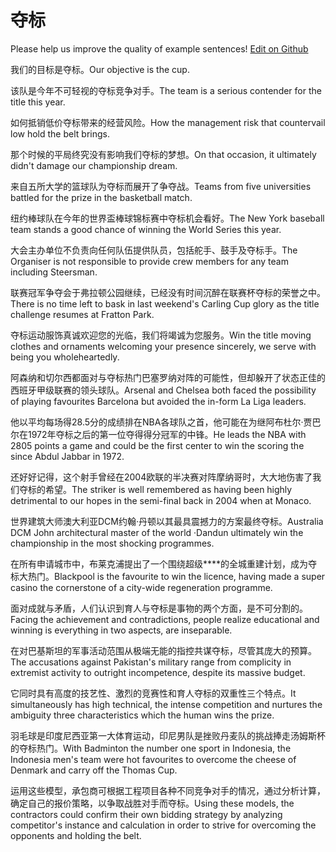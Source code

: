 # 夺标

Please help us improve the quality of example sentences! [Edit on Github](https://github.com/jiyushe/jiyu-example-sentence-source/blob/main/chinese/duobiao.md)

<p><span class="chinese">我们的目标是夺标。</span><span class="english">Our objective is the cup.</span></p>

<p><span class="chinese">该队是今年不可轻视的夺标竞争对手。</span><span class="english">The team is a serious contender for the title this year.</span></p>

<p><span class="chinese">如何抵销低价夺标带来的经营风险。</span><span class="english">How the management risk that countervail low hold the belt brings.</span></p>

<p><span class="chinese">那个时候的平局终究没有影响我们夺标的梦想。</span><span class="english">On that occasion, it ultimately didn't damage our championship dream.</span></p>

<p><span class="chinese">来自五所大学的篮球队为夺标而展开了争夺战。</span><span class="english">Teams from five universities battled for the prize in the basketball match.</span></p>

<p><span class="chinese">纽约棒球队在今年的世界盃棒球锦标赛中夺标机会看好。</span><span class="english">The New York baseball team stands a good chance of winning the World Series this year.</span></p>

<p><span class="chinese">大会主办单位不负责向任何队伍提供队员，包括舵手、鼓手及夺标手。</span><span class="english">The Organiser is not responsible to provide crew members for any team including Steersman.</span></p>

<p><span class="chinese">联赛冠军争夺会于弗拉顿公园继续，已经没有时间沉醉在联赛杯夺标的荣誉之中。</span><span class="english">There is no time left to bask in last weekend's Carling Cup glory as the title challenge resumes at Fratton Park.</span></p>

<p><span class="chinese">夺标运动服饰真诚欢迎您的光临，我们将竭诚为您服务。</span><span class="english">Win the title moving clothes and ornaments welcoming your presence sincerely, we serve with being you wholeheartedly.</span></p>

<p><span class="chinese">阿森纳和切尔西都面对与夺标热门巴塞罗纳对阵的可能性，但却躲开了状态正佳的西班牙甲级联赛的领头球队。</span><span class="english">Arsenal and Chelsea both faced the possibility of playing favourites Barcelona but avoided the in-form La Liga leaders.</span></p>

<p><span class="chinese">他以平均每场得28.5分的成绩排在NBA各球队之首，他可能在为继阿布杜尔·贾巴尔在1972年夺标之后的第一位夺得得分冠军的中锋。</span><span class="english">He leads the NBA with 2805 points a game and could be the first center to win the scoring the since Abdul Jabbar in 1972.</span></p>

<p><span class="chinese">还好好记得，这个射手曾经在2004欧联的半决赛对阵摩纳哥时，大大地伤害了我们夺标的希望。</span><span class="english">The striker is well remembered as having been highly detrimental to our hopes in the semi-final back in 2004 when at Monaco.</span></p>

<p><span class="chinese">世界建筑大师澳大利亚DCM约翰·丹顿以其最具震撼力的方案最终夺标。</span><span class="english">Australia DCM John architectural master of the world ·Dandun ultimately win the championship in the most shocking programmes.</span></p>

<p><span class="chinese">在所有申请城市中，布莱克浦提出了一个围绕超级****的全城重建计划，成为夺标大热门。</span><span class="english">Blackpool is the favourite to win the licence, having made a super casino the cornerstone of a city-wide regeneration programme.</span></p>

<p><span class="chinese">面对成就与矛盾，人们认识到育人与夺标是事物的两个方面，是不可分割的。</span><span class="english">Facing the achievement and contradictions, people realize educational and winning is everything in two aspects, are inseparable.</span></p>

<p><span class="chinese">在对巴基斯坦的军事活动范围从极端无能的指控共谋夺标，尽管其庞大的预算。</span><span class="english">The accusations against Pakistan's military range from complicity in extremist activity to outright incompetence, despite its massive budget.</span></p>

<p><span class="chinese">它同时具有高度的技艺性、激烈的竞赛性和育人夺标的双重性三个特点。</span><span class="english">It simultaneously has high technical, the intense competition and nurtures the ambiguity three characteristics which the human wins the prize.</span></p>

<p><span class="chinese">羽毛球是印度尼西亚第一大体育运动，印尼男队是挫败丹麦队的挑战捧走汤姆斯杯的夺标热门。</span><span class="english">With Badminton the number one sport in Indonesia, the Indonesia men's team were hot favourites to overcome the cheese of Denmark and carry off the Thomas Cup.</span></p>

<p><span class="chinese">运用这些模型，承包商可根据工程项目各种不同竞争对手的情况，通过分析计算，确定自己的报价策略，以争取战胜对手而夺标。</span><span class="english">Using these models, the contractors could confirm their own bidding strategy by analyzing competitor's instance and calculation in order to strive for overcoming the opponents and holding the belt.</span></p>

